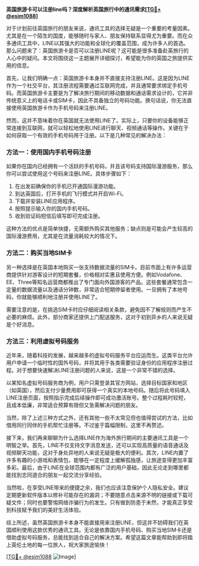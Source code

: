 **英国旅游卡可以注册line吗？深度解析英国旅行中的通讯需求[[TG💪+ @esim1088](https://t.me/s/esim1088)]**

对于计划前往英国旅行的朋友来说，通讯工具的选择无疑是一个重要的考量因素。尤其是在一个陌生的国度，能够随时与家人、朋友保持联系显得尤为重要。而在众多通讯工具中，LINE以其强大的功能和全球化的覆盖范围，成为许多人的首选。那么问题来了：英国旅游卡是否可以注册LINE呢？这可能是很多准备赴英旅行的人心中的疑问。本文将围绕这一主题展开详细探讨，希望能为你的英国之旅提供实用的信息。

首先，让我们明确一点：英国旅游卡本身并不直接支持注册LINE。这是因为LINE作为一个社交平台，其注册流程需要通过互联网完成，并且通常要求绑定手机号码。而英国旅游卡主要是为了解决旅行期间的移动数据和通话需求设计的，它并非传统意义上的电话卡或SIM卡，因此不具备独立的号码功能。换句话说，你无法直接使用英国旅游卡作为手机号码来注册LINE。

然而，这并不意味着你在英国就无法使用LINE了。实际上，只要你的设备能够正常连接到互联网，就可以轻松地使用LINE进行聊天、视频通话等操作。关键在于如何获取一个有效的手机号码用于注册。以下是几种常见的解决办法：

### 方法一：使用国内手机号码注册
如果你在国内已经拥有一个活跃的手机号码，并且该号码支持国际漫游服务，那么你可以尝试使用这个号码来注册LINE。具体步骤如下：
1. 在出发前确保你的手机已开通国际漫游功能。
2. 到达英国后，打开手机的飞行模式并开启Wi-Fi。
3. 下载并安装LINE应用程序。
4. 按照提示输入你的国内手机号码。
5. 收到验证码短信后填写即可完成注册。

这种方法的优点是简单快捷，无需额外购买其他服务；缺点则是可能会产生较高的国际漫游费用，尤其是在流量消耗较大的情况下。

### 方法二：购买当地SIM卡
另一种选择是在英国本地购买一张支持数据流量的SIM卡。目前市面上有许多运营商提供针对游客设计的短期套餐，价格相对实惠且使用方便。例如Vodafone、EE、Three等知名运营商都推出了专门面向外国游客的产品。这些套餐通常包含一定量的数据流量以及通话分钟数，非常适合短期停留者使用。一旦拥有了本地号码，你就能够顺利地注册并使用LINE了。

需要注意的是，在挑选SIM卡时应仔细阅读相关条款，避免因不了解规则而产生不必要的麻烦。此外，部分商家还提供上门配送服务，这对于初到异乡的人来说无疑是个好消息。

### 方法三：利用虚拟号码服务
近年来，随着科技的发展，越来越多的虚拟号码服务平台应运而生。这类平台允许用户申请一个临时性的国外号码，并将其用于各类需要验证身份的应用程序注册过程。对于想要快速解决LINE注册问题的人来说，这是一个非常不错的选择。

以某知名虚拟号码服务商为例，用户只需登录其官方网站，选择目标国家和地区（如英国），然后支付少量费用即可获得一个真实的本地号码。随后将此号码填入LINE注册页面，按照指示完成后续操作即可成功激活账号。整个过程耗时较短，且成本低廉，非常适合预算有限但又急需解决问题的朋友。

当然，除了上述三种方式之外，还有其他一些不太常见但也值得尝试的方法，比如借用同行同伴的手机帮忙注册等。不过鉴于篇幅限制，这里不再赘述。

接下来，我们再来聊聊为什么选择LINE作为海外旅行期间的主要通讯工具是一个明智之举。首先，LINE不仅支持文字消息发送，还可以实现高质量的语音通话及视频聊天功能，这对于身处异地的人来说无疑是极大的便利。其次，LINE内置了许多有趣的小游戏和表情包，能够在一定程度上缓解孤独感，让旅途变得更加丰富多彩。最后，由于LINE在全球范围内都有广泛的用户基础，因此无论走到哪里都能找到志同道合的朋友一起交流分享经验。

当然啦，在享受LINE带来的便捷之余，我们也应该注意保护个人隐私安全。建议定期更新软件版本以修补可能存在的漏洞；不要随意点击来源不明的链接或下载可疑文件；同时也要警惕网络诈骗行为的发生。只有做到防患于未然，才能真正享受到科技赋予我们的美好生活体验。

综上所述，虽然英国旅游卡本身不能直接用来注册LINE，但这并不妨碍我们在英国顺利使用这款优秀的通讯工具。无论是依靠国内手机号码、购买当地SIM卡还是借助虚拟号码服务，总能找到适合自己的解决方案。希望这篇文章能帮助到即将踏上英伦土地的每一位旅人，祝大家旅途愉快！

[[TG💪+ @esim1088](https://t.me/s/esim1088) ![Image](https://i.postimg.cc/4NQfJmqS/Snipaste-2025-05-13-00-14-12.png)]